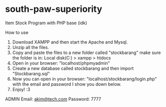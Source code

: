 # south-paw-superiority
Item Stock Program with PHP base (idk)

How to use

1. Download XAMPP and then start the Apache and Mysql.
2. Unzip all the files.
3. Copy and paste the files to a new folder called "stockbarang" make sure the folder is in: Local disk(C:) > xampp > htdocs
4. Open in your browser: "localhost/phpmyadmin"
5. Create a new database called stockbarang and then import "Stockbarang.sql"
6. Now you can open in your browser: "localhost/stockbarang/login.php"
with the email and password I show you down below.
7. Enjoy! :3

ADMIN
Email: akim@tech.com
Password: 7777
